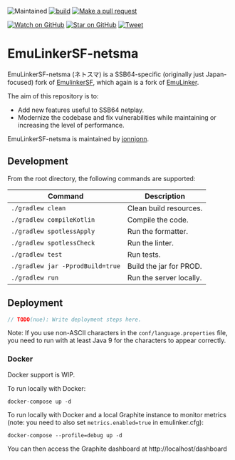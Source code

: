 ![Maintained][maintained-badge]
[![build](https://github.com/hopskipnfall/EmuLinkerSF-netsma/actions/workflows/maven.yml/badge.svg)](https://github.com/hopskipnfall/EmuLinkerSF-netsma/actions/workflows/maven.yml)
[![Make a pull request][prs-badge]][prs]

[![Watch on GitHub][github-watch-badge]][github-watch]
[![Star on GitHub][github-star-badge]][github-star]
[![Tweet][twitter-badge]][twitter]

# EmuLinkerSF-netsma

EmuLinkerSF-netsma (ネトスマ) is a SSB64-specific (originally just Japan-focused) fork of [EmulinkerSF](https://github.com/God-Weapon/EmuLinkerSF), which again is a fork of [EmuLinker](https://github.com/monospacesoftware/emulinker).

The aim of this repository is to:

- Add new features useful to SSB64 netplay.
- Modernize the codebase and fix vulnerabilities while maintaining or increasing the level of performance.

EmuLinkerSF-netsma is maintained by [jonnjonn](https://twitter.com/6kRt62r2zvKp5Rh).

## Development

From the root directory, the following commands are supported:

| Command                          | Description             |
|----------------------------------|-------------------------|
| `./gradlew clean`                | Clean build resources.  |
| `./gradlew compileKotlin`        | Compile the code.       |
| `./gradlew spotlessApply`        | Run the formatter.      |
| `./gradlew spotlessCheck`        | Run the linter.         |
| `./gradlew test`                 | Run tests.              |
| `./gradlew jar -PprodBuild=true` | Build the jar for PROD. |
| `./gradlew run`                  | Run the server locally. |

## Deployment

```kt
// TODO(nue): Write deployment steps here.
```

Note: If you use non-ASCII characters in the `conf/language.properties` file, you need to run with at least Java 9 for the characters to appear correctly.

### Docker

Docker support is WIP.

To run locally with Docker:

```shell
docker-compose up -d
```

To run locally with Docker and a local Graphite instance to monitor metrics (note: you need to also set `metrics.enabled=true` in emulinker.cfg):

```
docker-compose --profile=debug up -d
```

You can then access the Graphite dashboard at http://localhost/dashboard

[prs-badge]: https://img.shields.io/badge/PRs-welcome-brightgreen.svg?style=flat-square
[prs]: http://makeapullrequest.com
[github-watch-badge]: https://img.shields.io/github/watchers/hopskipnfall/EmuLinkerSF-netsma.svg?style=social
[github-watch]: https://github.com/hopskipnfall/EmuLinkerSF-netsma/watchers
[github-star-badge]: https://img.shields.io/github/stars/hopskipnfall/EmuLinkerSF-netsma.svg?style=social
[github-star]: https://github.com/hopskipnfall/EmuLinkerSF-netsma/stargazers
[twitter]: https://twitter.com/intent/tweet?text=https://github.com/hopskipnfall/EmuLinkerSF-netsma%20%F0%9F%91%8D
[twitter-badge]: https://img.shields.io/twitter/url/https/github.com/hopskipnfall/EmuLinkerSF-netsma.svg?style=social
[maintained-badge]: https://img.shields.io/badge/maintained-yes-brightgreen

